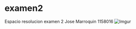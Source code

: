 # examen2
Espacio resolucion examen 2
Jose Marroquin 1158016
![Imgur](https://i.imgur.com/R0NlBsu.png)
